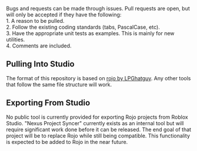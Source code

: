 Bugs and requests can be made through issues. Pull requests are
open, but will only be accepted if they have the following:
<br>1. A reason to be pulled.
<br>2. Follow the existing coding standards (tabs, PascalCase, etc).
<br>3. Have the appropriate unit tests as examples. This is mainly for new utilities.
<br>4. Comments are included.

## Pulling Into Studio
The format of this repository is based on [rojo by LPGhatguy](https://github.com/LPGhatguy/rojo).
Any other tools that follow the same file structure will work.

## Exporting From Studio
No public tool is currently provided for exporting Rojo
projects from Roblox Studio. "Nexus Project Syncer" currently
exists as an internal tool but will require significant work
done before it can be released. The end goal of that project
will be to replace Rojo while still being compatible. This
functionality is expected to be added to Rojo in the near
future.